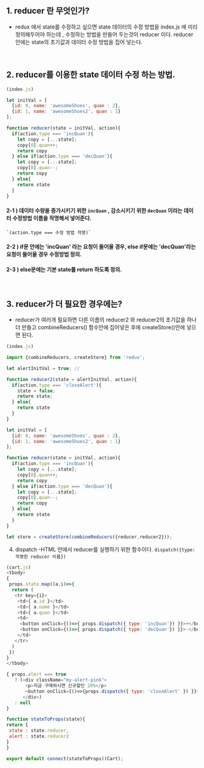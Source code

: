 ## 1. reducer 란 무엇인가?
 - redux 에서 state를 수정하고 싶으면 state 데이터의 수정 방법을 index.js 에 미리 정의해두어야 하는데 , 수정하는 방법을 만들어 두는것이 reducer 이다. reducer 안에는 state의 초기값과 데이터 수정 방법을 집어 넣는다.
<br>

## 2. reducer를 이용한 state 데이터 수정 하는 방법.
```javascript
(index.js)

let initVal = [
  {id: 0, name: 'awesomeShoes', quan : 2},
  {id: 1, name: 'awesomeShoes2', quan : 1}
];

function reducer(state = initVal, action){
  if(action.type === 'incQuan'){
    let copy = [...state];
    copy[0].quan++;
    return copy
  } else if(action.type === 'decQuan'){
    let copy = [...state];
    copy[0].quan--;
    return copy
  } else{
    return state
  }
}

```

#### 2-1 ) 데이터 수량을 증가시키기 위한 `incQuan` , 감소시키기 위한 `decQuan` 이라는 데이터 수정방법 이름을 작명해서 넣어준다. 

    `(action.type === 수정 방법 작명)`

#### 2-2 ) if문 안에는 'incQuan' 라는 요청이 들어올 경우, else if문에는 'decQuan'라는 요청이 들어올 경우 수정방법 정의.

#### 2-3 ) else문에는 기본 state를 return 하도록 정의.
<br>

## 3. reducer가 더 필요한 경우에는?
- reducer가 여러개 필요하면 다른 이름의 reducer2 와 reducer2의 초기값을 하나 더 만들고 combineReducers() 함수안에 집어넣은 후에 createStore()안에 넣으면 된다.

```javascript
(index.js)

import {combineReducers, createStore} from 'redux';

let alertInitVal = true; // 

function reducer2(state = alertInitVal, action){
  if(action.type === 'closeAlert'){
    state = false;
    return state;
  } else{
    return state
  }
}

let initVal = [
  {id: 0, name: 'awesomeShoes', quan : 2},
  {id: 1, name: 'awesomeShoes2', quan : 1}
];

function reducer(state = initVal, action){
  if(action.type === 'incQuan'){
    let copy = [...state];
    copy[0].quan++;
    return copy
  } else if(action.type === 'decQuan'){
    let copy = [...state];
    copy[0].quan--;
    return copy
  } else{
    return state
  }
}

let store = createStore(combineReducers({reducer,reducer2}));
```

 4. dispatch 
 -HTML 안에서 reducer를 실행하기 위한 함수이다. `dispatch({type:작명한 reducer 이름})`

 ``` javascript
 (cart.js)
 <tbody>
 {
  props.state.map((a,i)=>{
   return (
    <tr key={i}>
     <td>{ a.id }</td>
     <td>{ a.name }</td>
     <td>{ a.quan }</td>
     <td>
      <button onClick={()=>{ props.dispatch({ type: 'incQuan'}) }}>+</button>
      <button onClick={()=>{ props.dispatch({ type: 'decQuan'}) }}>-</button>
     </td>
    </tr>
   )
  })
 }
</tbody>

{ props.alert === true
    ? (<div className="my-alert-pink">
        <p>지금 구매하시면 신규할인 20%</p>
        <button onClick={()=>{props.dispatch({ type: 'closeAlert' }) }}>X</button>
       </div>)
    : null
}

function stateToProps(state){
 return {
  state : state.reducer,
  alert : state.reducer2
 }
}

export default connect(stateToProps)(Cart);
 ```